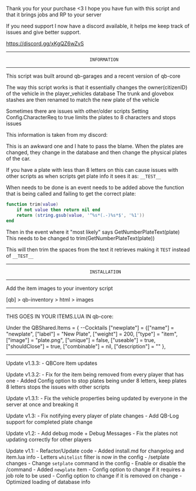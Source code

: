 Thank you for your purchase <3 I hope you have fun with this script and that it brings jobs and RP to your server

If you need support I now have a discord available, it helps me keep track of issues and give better support.

https://discord.gg/xKgQZ6wZvS

-------------------------------------------------------------------------------------------------
									INFORMATION
-------------------------------------------------------------------------------------------------
This script was built around qb-garages and a recent version of qb-core

The way this script works is that it essentially changes the owner(citizenID) of the vehicle in the player_vehicles database
The trunk and glovebox stashes are then renamed to match the new plate of the vehicle

Sometimes there are issues with other/older scripts
Setting Config.CharacterReq to true limits the plates to 8 characters and stops issues

This information is taken from my discord:

This is an awkward one and I hate to pass the blame.
When the plates are changed, they change in the database and then change the physical plates of the car.

If you have a plate with less than 8 letters on this can cause issues with other scripts as when scripts get plate info it sees it as: `__TEST__`

When needs to be done is an event needs to be added above the function that is being called and failing to get the correct plate:
```lua
function trim(value)
    if not value then return nil end
    return (string.gsub(value, '^%s*(.-)%s*$', '%1'))
end
```

Then in the event where it "most likely" says GetNumberPlateText(plate)
This needs to be changed to trim(GetNumberPlateText(plate))

This will then trim the spaces from the text it retrieves making it `TEST` instead of `__TEST__`

-------------------------------------------------------------------------------------------------
									INSTALLATION
-------------------------------------------------------------------------------------------------

Add the item images to your inventory script

[qb] > qb-inventory > html > images

-------------------------------------------------------------------------------------------------

THIS GOES IN YOUR ITEMS.LUA IN qb-core:

Under the QBShared.Items = {
	--Cocktails
	["newplate"] = {["name"] = "newplate", ["label"] = "New Plate", ["weight"] = 200, ["type"] = "item", ["image"] = "plate.png", ["unique"] = false, ["useable"] = true, ["shouldClose"] = true, ["combinable"] = nil, ["description"] = "" },

-------------------------------------------------------------------------------------------------

Update v1.3.3:
	- QBCore Item updates

Update v1.3.2:
	- Fix for the item being removed from every player that has one
	- Added Config option to stop plates being under 8 letters, keep plates 8 letters stops the issues with other scripts

Update v1.3.1:
	- Fix the vehicle properties being updated by everyone in the server at once and breaking it

Update v1.3:
	- Fix notifying every player of plate changes
	- Add QB-Log support for completed plate change

Update v1.2:
	- Add debug mode + Debug Messages
	- Fix the plates not updating correctly for other players

Update v1.1:
	- Refactor/Update code
	- Added install.md for changelog and item.lua info
	- Letters `whitelist` filter is now in the config
	- /setplate changes
		- Change `setplate` command in the config
		- Enable or disable the /command
	- Added `newplate` item
		- Config option to change if it requires a job role to be used
		- Config option to change if it is removed on change
	- Optimized loading of database info
